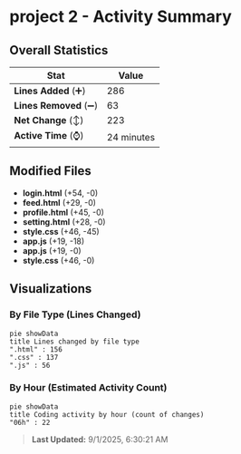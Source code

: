 # project 2 - Activity Summary 

## Overall Statistics

| Stat                   | Value                                                             |
| ---------------------- | ----------------------------------------------------------------- |
| **Lines Added** (➕)   | 286                                          |
| **Lines Removed** (➖) | 63                                        |
| **Net Change** (↕)    | 223                |
| **Active Time** (⌚)   | 24 minutes |


## Modified Files
- **login.html** (+54, -0)
- **feed.html** (+29, -0)
- **profile.html** (+45, -0)
- **setting.html** (+28, -0)
- **style.css** (+46, -45)
- **app.js** (+19, -18)
- **app.js** (+19, -0)
- **style.css** (+46, -0)

## Visualizations

### By File Type (Lines Changed)

```mermaid
pie showData
title Lines changed by file type
".html" : 156
".css" : 137
".js" : 56
```

### By Hour (Estimated Activity Count)

```mermaid
pie showData
title Coding activity by hour (count of changes)
"06h" : 22
```


> **Last Updated:** 9/1/2025, 6:30:21 AM